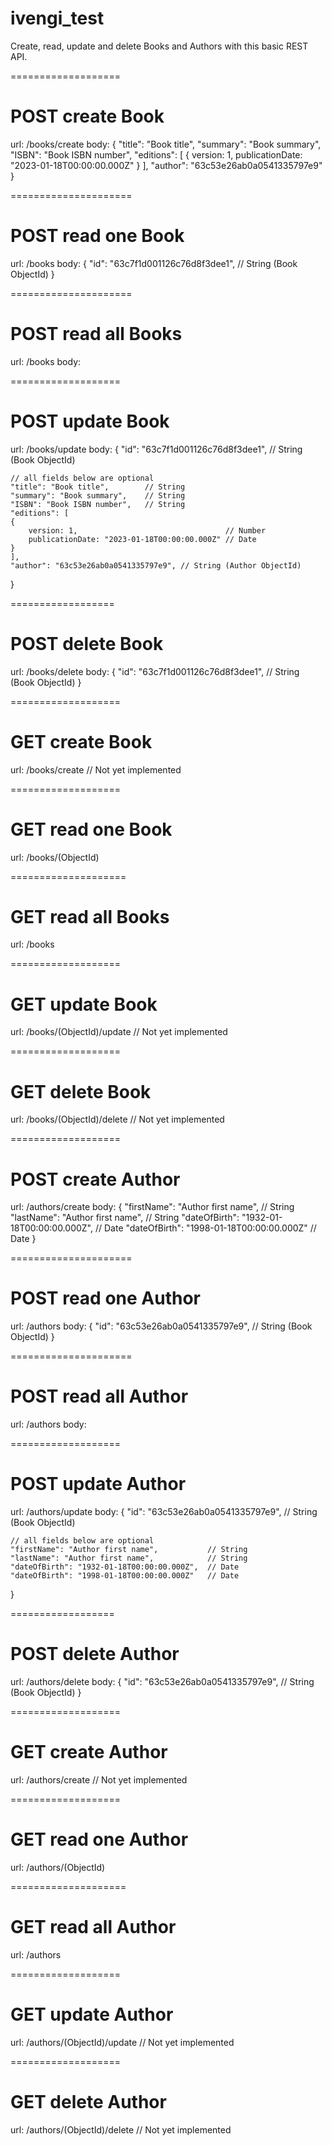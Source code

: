 # ivengi_test
Create, read, update and delete Books and Authors with this basic REST API.

===================
# POST create Book
url: /books/create
body:
{
    "title": "Book title",
    "summary": "Book summary",
    "ISBN": "Book ISBN number",
    "editions": [
    {
        version: 1,
        publicationDate: "2023-01-18T00:00:00.000Z"
    }
    ],
    "author": "63c53e26ab0a0541335797e9"
}

=====================
# POST read one Book
url: /books
body:
{
    "id": "63c7f1d001126c76d8f3dee1", // String (Book ObjectId)
}

=====================
# POST read all Books
url: /books
body:

===================
# POST update Book
url: /books/update
body:
{
    "id": "63c7f1d001126c76d8f3dee1", // String (Book ObjectId)

    // all fields below are optional
    "title": "Book title",        // String
    "summary": "Book summary",    // String
    "ISBN": "Book ISBN number",   // String
    "editions": [
    {
        version: 1,                                 // Number
        publicationDate: "2023-01-18T00:00:00.000Z" // Date
    }
    ],
    "author": "63c53e26ab0a0541335797e9", // String (Author ObjectId)
}

==================
# POST delete Book
url: /books/delete
body:
{
    "id": "63c7f1d001126c76d8f3dee1", // String (Book ObjectId)
}


===================
# GET create Book
url: /books/create // Not yet implemented

===================
# GET read one Book
url: /books/(ObjectId)

====================
# GET read all Books
url: /books

===================
# GET update Book
url: /books/(ObjectId)/update // Not yet implemented

===================
# GET delete Book
url: /books/(ObjectId)/delete // Not yet implemented



===================
# POST create Author
url: /authors/create
body:
{
    "firstName": "Author first name",           // String
    "lastName": "Author first name",            // String
    "dateOfBirth": "1932-01-18T00:00:00.000Z",  // Date
    "dateOfBirth": "1998-01-18T00:00:00.000Z"   // Date
}

=====================
# POST read one Author
url: /authors
body:
{
    "id": "63c53e26ab0a0541335797e9", // String (Book ObjectId)
}

=====================
# POST read all Author
url: /authors
body:

===================
# POST update Author
url: /authors/update
body:
{
    "id": "63c53e26ab0a0541335797e9", // String (Book ObjectId)

    // all fields below are optional
    "firstName": "Author first name",           // String
    "lastName": "Author first name",            // String
    "dateOfBirth": "1932-01-18T00:00:00.000Z",  // Date
    "dateOfBirth": "1998-01-18T00:00:00.000Z"   // Date
}

==================
# POST delete Author
url: /authors/delete
body:
{
    "id": "63c53e26ab0a0541335797e9", // String (Book ObjectId)
}


===================
# GET create Author
url: /authors/create // Not yet implemented

===================
# GET read one Author
url: /authors/(ObjectId)

====================
# GET read all Author
url: /authors

===================
# GET update Author
url: /authors/(ObjectId)/update // Not yet implemented

===================
# GET delete Author
url: /authors/(ObjectId)/delete // Not yet implemented
